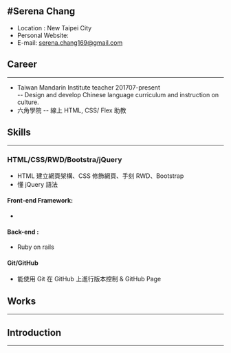 #Serena Chang
---
* Location : New Taipei City
* Personal Website:
* E-mail: serena.chang169@gmail.com

## Career
---
* Taiwan Mandarin Institute teacher 201707-present  
-- Design and develop Chinese language curriculum and instruction on culture.
* 六角學院
-- 線上 HTML, CSS/ Flex 助教

## Skills
---
### HTML/CSS/RWD/Bootstra/jQuery
* HTML 建立網頁架構、CSS 修飾網頁、手刻 RWD、Bootstrap
* 懂 jQuery 語法 

#### Front-end Framework: 
* 

#### Back-end : 
* Ruby on rails

#### Git/GitHub

* 能使用 Git 在 GitHub 上進行版本控制
& GitHub Page


## Works
---

## Introduction
---

